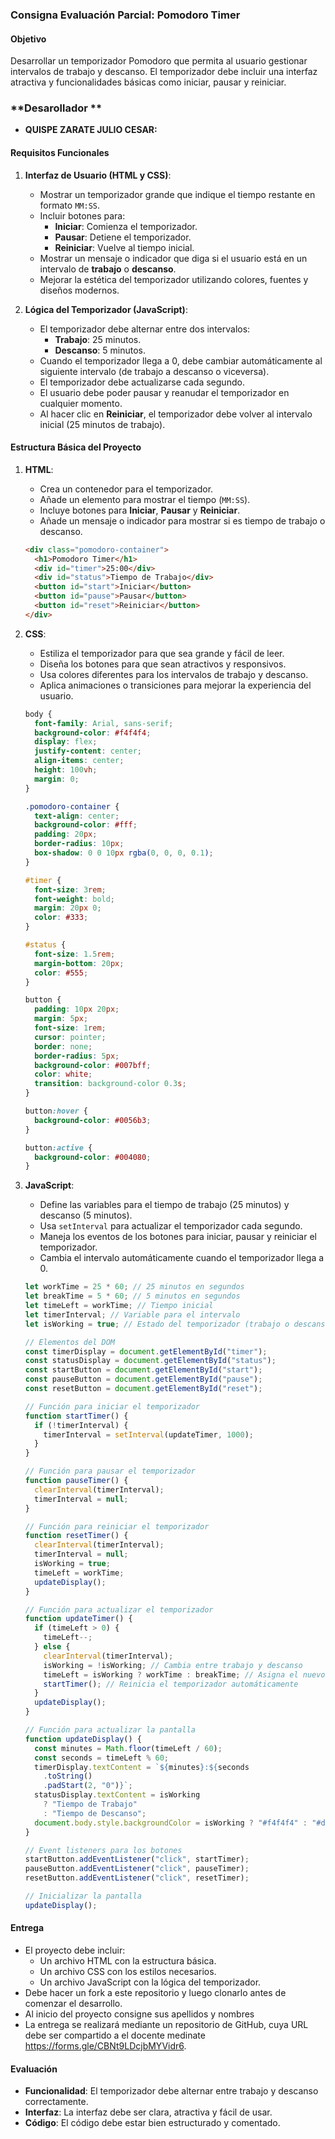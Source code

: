 ### **Consigna Evaluación Parcial: Pomodoro Timer**

#### **Objetivo**

Desarrollar un temporizador Pomodoro que permita al usuario gestionar intervalos de trabajo y descanso. El temporizador debe incluir una interfaz atractiva y funcionalidades básicas como iniciar, pausar y reiniciar.

### **Desarollador **

- **QUISPE ZARATE JULIO CESAR:**

#### **Requisitos Funcionales**

1. **Interfaz de Usuario (HTML y CSS)**:

   - Mostrar un temporizador grande que indique el tiempo restante en formato `MM:SS`.
   - Incluir botones para:
     - **Iniciar**: Comienza el temporizador.
     - **Pausar**: Detiene el temporizador.
     - **Reiniciar**: Vuelve al tiempo inicial.
   - Mostrar un mensaje o indicador que diga si el usuario está en un intervalo de **trabajo** o **descanso**.
   - Mejorar la estética del temporizador utilizando colores, fuentes y diseños modernos.

2. **Lógica del Temporizador (JavaScript)**:
   - El temporizador debe alternar entre dos intervalos:
     - **Trabajo**: 25 minutos.
     - **Descanso**: 5 minutos.
   - Cuando el temporizador llega a 0, debe cambiar automáticamente al siguiente intervalo (de trabajo a descanso o viceversa).
   - El temporizador debe actualizarse cada segundo.
   - El usuario debe poder pausar y reanudar el temporizador en cualquier momento.
   - Al hacer clic en **Reiniciar**, el temporizador debe volver al intervalo inicial (25 minutos de trabajo).

#### **Estructura Básica del Proyecto**

1. **HTML**:

   - Crea un contenedor para el temporizador.
   - Añade un elemento para mostrar el tiempo (`MM:SS`).
   - Incluye botones para **Iniciar**, **Pausar** y **Reiniciar**.
   - Añade un mensaje o indicador para mostrar si es tiempo de trabajo o descanso.

   ```html
   <div class="pomodoro-container">
     <h1>Pomodoro Timer</h1>
     <div id="timer">25:00</div>
     <div id="status">Tiempo de Trabajo</div>
     <button id="start">Iniciar</button>
     <button id="pause">Pausar</button>
     <button id="reset">Reiniciar</button>
   </div>
   ```

2. **CSS**:

   - Estiliza el temporizador para que sea grande y fácil de leer.
   - Diseña los botones para que sean atractivos y responsivos.
   - Usa colores diferentes para los intervalos de trabajo y descanso.
   - Aplica animaciones o transiciones para mejorar la experiencia del usuario.

   ```css
   body {
     font-family: Arial, sans-serif;
     background-color: #f4f4f4;
     display: flex;
     justify-content: center;
     align-items: center;
     height: 100vh;
     margin: 0;
   }

   .pomodoro-container {
     text-align: center;
     background-color: #fff;
     padding: 20px;
     border-radius: 10px;
     box-shadow: 0 0 10px rgba(0, 0, 0, 0.1);
   }

   #timer {
     font-size: 3rem;
     font-weight: bold;
     margin: 20px 0;
     color: #333;
   }

   #status {
     font-size: 1.5rem;
     margin-bottom: 20px;
     color: #555;
   }

   button {
     padding: 10px 20px;
     margin: 5px;
     font-size: 1rem;
     cursor: pointer;
     border: none;
     border-radius: 5px;
     background-color: #007bff;
     color: white;
     transition: background-color 0.3s;
   }

   button:hover {
     background-color: #0056b3;
   }

   button:active {
     background-color: #004080;
   }
   ```

3. **JavaScript**:

   - Define las variables para el tiempo de trabajo (25 minutos) y descanso (5 minutos).
   - Usa `setInterval` para actualizar el temporizador cada segundo.
   - Maneja los eventos de los botones para iniciar, pausar y reiniciar el temporizador.
   - Cambia el intervalo automáticamente cuando el temporizador llega a 0.

   ```javascript
   let workTime = 25 * 60; // 25 minutos en segundos
   let breakTime = 5 * 60; // 5 minutos en segundos
   let timeLeft = workTime; // Tiempo inicial
   let timerInterval; // Variable para el intervalo
   let isWorking = true; // Estado del temporizador (trabajo o descanso)

   // Elementos del DOM
   const timerDisplay = document.getElementById("timer");
   const statusDisplay = document.getElementById("status");
   const startButton = document.getElementById("start");
   const pauseButton = document.getElementById("pause");
   const resetButton = document.getElementById("reset");

   // Función para iniciar el temporizador
   function startTimer() {
     if (!timerInterval) {
       timerInterval = setInterval(updateTimer, 1000);
     }
   }

   // Función para pausar el temporizador
   function pauseTimer() {
     clearInterval(timerInterval);
     timerInterval = null;
   }

   // Función para reiniciar el temporizador
   function resetTimer() {
     clearInterval(timerInterval);
     timerInterval = null;
     isWorking = true;
     timeLeft = workTime;
     updateDisplay();
   }

   // Función para actualizar el temporizador
   function updateTimer() {
     if (timeLeft > 0) {
       timeLeft--;
     } else {
       clearInterval(timerInterval);
       isWorking = !isWorking; // Cambia entre trabajo y descanso
       timeLeft = isWorking ? workTime : breakTime; // Asigna el nuevo tiempo
       startTimer(); // Reinicia el temporizador automáticamente
     }
     updateDisplay();
   }

   // Función para actualizar la pantalla
   function updateDisplay() {
     const minutes = Math.floor(timeLeft / 60);
     const seconds = timeLeft % 60;
     timerDisplay.textContent = `${minutes}:${seconds
       .toString()
       .padStart(2, "0")}`;
     statusDisplay.textContent = isWorking
       ? "Tiempo de Trabajo"
       : "Tiempo de Descanso";
     document.body.style.backgroundColor = isWorking ? "#f4f4f4" : "#d4edda"; // Cambia el color de fondo
   }

   // Event listeners para los botones
   startButton.addEventListener("click", startTimer);
   pauseButton.addEventListener("click", pauseTimer);
   resetButton.addEventListener("click", resetTimer);

   // Inicializar la pantalla
   updateDisplay();
   ```

#### **Entrega**

- El proyecto debe incluir:
  - Un archivo HTML con la estructura básica.
  - Un archivo CSS con los estilos necesarios.
  - Un archivo JavaScript con la lógica del temporizador.
- Debe hacer un fork a este repositorio y luego clonarlo antes de comenzar el desarrollo.
- Al inicio del proyecto consigne sus apellidos y nombres
- La entrega se realizará mediante un repositorio de GitHub, cuya URL debe ser compartido a el docente medinate https://forms.gle/CBNt9LDcjbMYVidr6.

#### **Evaluación**

- **Funcionalidad**: El temporizador debe alternar entre trabajo y descanso correctamente.
- **Interfaz**: La interfaz debe ser clara, atractiva y fácil de usar.
- **Código**: El código debe estar bien estructurado y comentado.
